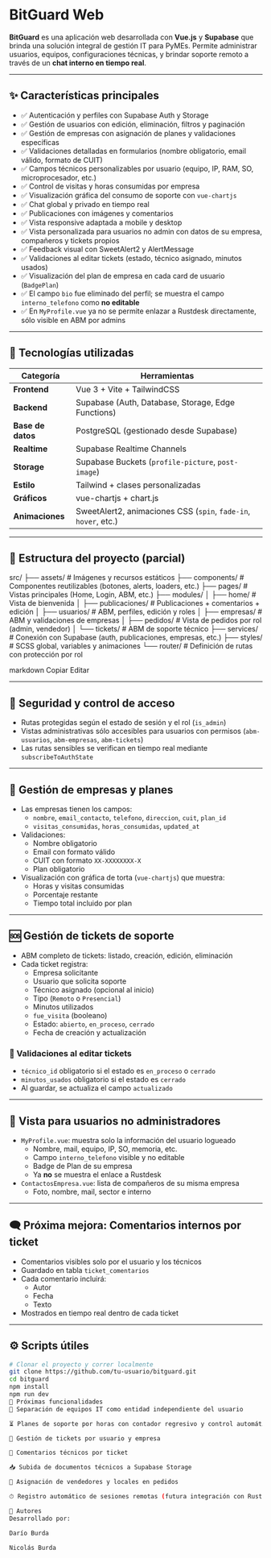 # BitGuard Web

**BitGuard** es una aplicación web desarrollada con **Vue.js** y **Supabase** que brinda una solución integral de gestión IT para PyMEs. Permite administrar usuarios, equipos, configuraciones técnicas, y brindar soporte remoto a través de un **chat interno en tiempo real**.

---

## ✨ Características principales

- ✅ Autenticación y perfiles con Supabase Auth y Storage
- ✅ Gestión de usuarios con edición, eliminación, filtros y paginación
- ✅ Gestión de empresas con asignación de planes y validaciones específicas
- ✅ Validaciones detalladas en formularios (nombre obligatorio, email válido, formato de CUIT)
- ✅ Campos técnicos personalizables por usuario (equipo, IP, RAM, SO, microprocesador, etc.)
- ✅ Control de visitas y horas consumidas por empresa
- ✅ Visualización gráfica del consumo de soporte con `vue-chartjs`
- ✅ Chat global y privado en tiempo real
- ✅ Publicaciones con imágenes y comentarios
- ✅ Vista responsive adaptada a mobile y desktop
- ✅ Vista personalizada para usuarios no admin con datos de su empresa, compañeros y tickets propios
- ✅ Feedback visual con SweetAlert2 y AlertMessage
- ✅ Validaciones al editar tickets (estado, técnico asignado, minutos usados)
- ✅ Visualización del plan de empresa en cada card de usuario (`BadgePlan`)
- ✅ El campo `bio` fue eliminado del perfil; se muestra el campo `interno_telefono` como **no editable**
- ✅ En `MyProfile.vue` ya no se permite enlazar a Rustdesk directamente, sólo visible en ABM por admins

---

## 🧱 Tecnologías utilizadas

| Categoría         | Herramientas                                                                 |
|-------------------|------------------------------------------------------------------------------|
| **Frontend**      | Vue 3 + Vite + TailwindCSS                                                   |
| **Backend**       | Supabase (Auth, Database, Storage, Edge Functions)                          |
| **Base de datos** | PostgreSQL (gestionado desde Supabase)                                       |
| **Realtime**      | Supabase Realtime Channels                                                   |
| **Storage**       | Supabase Buckets (`profile-picture`, `post-image`)                          |
| **Estilo**        | Tailwind + clases personalizadas                                             |
| **Gráficos**      | vue-chartjs + chart.js                                                       |
| **Animaciones**   | SweetAlert2, animaciones CSS (`spin`, `fade-in`, `hover`, etc.)              |

---

## 📁 Estructura del proyecto (parcial)

src/
├── assets/ # Imágenes y recursos estáticos
├── components/ # Componentes reutilizables (botones, alerts, loaders, etc.)
├── pages/ # Vistas principales (Home, Login, ABM, etc.)
├── modules/
│ ├── home/ # Vista de bienvenida
│ ├── publicaciones/ # Publicaciones + comentarios + edición
│ ├── usuarios/ # ABM, perfiles, edición y roles
│ ├── empresas/ # ABM y validaciones de empresas
│ ├── pedidos/ # Vista de pedidos por rol (admin, vendedor)
│ └── tickets/ # ABM de soporte técnico
├── services/ # Conexión con Supabase (auth, publicaciones, empresas, etc.)
├── styles/ # SCSS global, variables y animaciones
└── router/ # Definición de rutas con protección por rol

markdown
Copiar
Editar

---

## 🔐 Seguridad y control de acceso

- Rutas protegidas según el estado de sesión y el rol (`is_admin`)
- Vistas administrativas sólo accesibles para usuarios con permisos (`abm-usuarios`, `abm-empresas`, `abm-tickets`)
- Las rutas sensibles se verifican en tiempo real mediante `subscribeToAuthState`

---

## 🧩 Gestión de empresas y planes

- Las empresas tienen los campos:
  - `nombre`, `email_contacto`, `telefono`, `direccion`, `cuit`, `plan_id`
  - `visitas_consumidas`, `horas_consumidas`, `updated_at`
- Validaciones:
  - Nombre obligatorio
  - Email con formato válido
  - CUIT con formato `XX-XXXXXXXX-X`
  - Plan obligatorio
- Visualización con gráfica de torta (`vue-chartjs`) que muestra:
  - Horas y visitas consumidas
  - Porcentaje restante
  - Tiempo total incluido por plan

---

## 🆘 Gestión de tickets de soporte

- ABM completo de tickets: listado, creación, edición, eliminación
- Cada ticket registra:
  - Empresa solicitante
  - Usuario que solicita soporte
  - Técnico asignado (opcional al inicio)
  - Tipo (`Remoto` o `Presencial`)
  - Minutos utilizados
  - `fue_visita` (booleano)
  - Estado: `abierto`, `en_proceso`, `cerrado`
  - Fecha de creación y actualización

### 🔎 Validaciones al editar tickets

- `técnico_id` obligatorio si el estado es `en_proceso` o `cerrado`
- `minutos_usados` obligatorio si el estado es `cerrado`
- Al guardar, se actualiza el campo `actualizado`

---

## 👤 Vista para usuarios no administradores

- `MyProfile.vue`: muestra solo la información del usuario logueado
  - Nombre, mail, equipo, IP, SO, memoria, etc.
  - Campo `interno_telefono` visible y no editable
  - Badge de Plan de su empresa
  - Ya **no** se muestra el enlace a Rustdesk
- `ContactosEmpresa.vue`: lista de compañeros de su misma empresa
  - Foto, nombre, mail, sector e interno

---

## 🗨️ Próxima mejora: Comentarios internos por ticket

- Comentarios visibles solo por el usuario y los técnicos
- Guardado en tabla `ticket_comentarios`
- Cada comentario incluirá:
  - Autor
  - Fecha
  - Texto
- Mostrados en tiempo real dentro de cada ticket

---

## ⚙️ Scripts útiles

```bash
# Clonar el proyecto y correr localmente
git clone https://github.com/tu-usuario/bitguard.git
cd bitguard
npm install
npm run dev
🔭 Próximas funcionalidades
🔧 Separación de equipos IT como entidad independiente del usuario

⏳ Planes de soporte por horas con contador regresivo y control automático

🧰 Gestión de tickets por usuario y empresa

💬 Comentarios técnicos por ticket

📥 Subida de documentos técnicos a Supabase Storage

📍 Asignación de vendedores y locales en pedidos

⏱ Registro automático de sesiones remotas (futura integración con RustDesk)

👥 Autores
Desarrollado por:

Darío Burda

Nicolás Burda